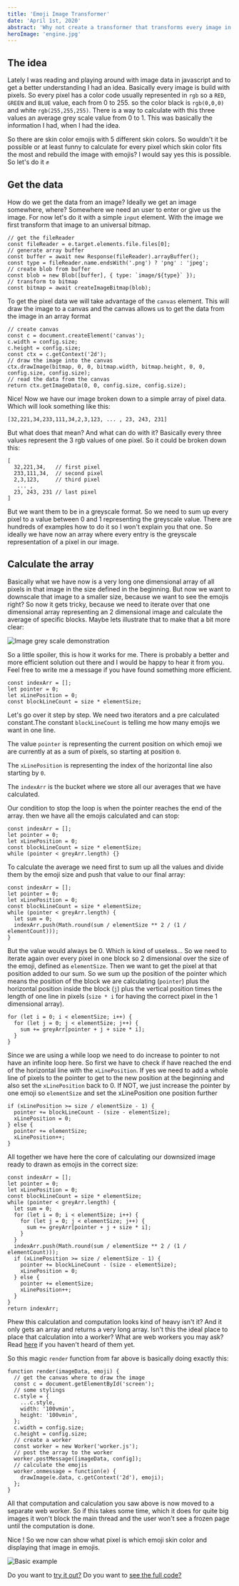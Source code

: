 ```yaml
---
title: 'Emoji Image Transformer'
date: 'April 1st, 2020'
abstract: 'Why not create a transformer that transforms every image in a shade representation of emojis?'
heroImage: 'engine.jpg'
---
```


## The idea

Lately I was reading and playing around with image data in javascript and to get a better understanding I had an idea. Basically every image is build with pixels. So every pixel has a color code usually represented in `rgb` so a `RED`, `GREEN` and `BLUE` value, each from 0 to 255. so the color black is `rgb(0,0,0)` and white `rgb(255,255,255)`. There is a way to calculate with this three values an average grey scale value from 0 to 1. This was basically the information I had, when I had the idea.

So there are skin color emojis with 5 different skin colors. So wouldn't it be possible or at least funny to calculate for every pixel which skin color fits the most and rebuild the image with emojis? I would say yes this is possible. So let's do it ✊

## Get the data

How do we get the data from an image? Ideally we get an image somewhere, where? Somewhere we need an user to enter or give us the image. For now let's do it with a simple `input` element.
With the image we first transform that image to an universal bitmap.

```js{}
// get the fileReader
const fileReader = e.target.elements.file.files[0];
// generate array buffer
const buffer = await new Response(fileReader).arrayBuffer();
const type = fileReader.name.endsWith('.png') ? 'png' : 'jpeg';
// create blob from buffer
const blob = new Blob([buffer], { type: `image/${type}` });
// transform to bitmap
const bitmap = await createImageBitmap(blob);
```

To get the pixel data we will take advantage of the `canvas` element. This will draw the image to a canvas and the canvas allows us to get the data from the image in an array format

```js{}
// create canvas
const c = document.createElement('canvas');
c.width = config.size;
c.height = config.size;
const ctx = c.getContext('2d');
// draw the image into the canvas
ctx.drawImage(bitmap, 0, 0, bitmap.width, bitmap.height, 0, 0, config.size, config.size);
// read the data from the canvas
return ctx.getImageData(0, 0, config.size, config.size);
```

Nice! Now we have our image broken down to a simple array of pixel data. Which will look something like this:

```js{}
[32,221,34,233,111,34,2,3,123, ... , 23, 243, 231]

```

But what does that mean? And what can do with it? Basically every three values represent the 3 rgb values of one pixel. So it could be broken down this:

```js{}
[
  32,221,34,   // first pixel
  233,111,34,  // second pixel
  2,3,123,     // third pixel
   ... ,
  23, 243, 231 // last pixel
]

```

But we want them to be in a greyscale format. So we need to sum up every pixel to a value between 0 and 1 representing the greyscale value.
There are hundreds of examples how to do it so I won't explain you that one.
So ideally we have now an array where every entry is the greyscale representation of a pixel in our image.

## Calculate the array

Basically what we have now is a very long one dimensional array of all pixels in that image in the size defined in the beginning.
But now we want to downscale that image to a smaller size, because we want to see the emojis right?
So now it gets tricky, because we need to iterate over that one dimensional array representing an 2 dimensional image and calculate the average of specific blocks. Maybe lets illustrate that to make that a bit more clear:

![Image grey scale demonstration](./GreyArrayFirst.png)

So a little spoiler, this is how it works for me. There is probably a better and more efficient solution out there and I would be happy to hear it from you. Feel free to write me a message if you have found something more efficient.

```js{}
const indexArr = [];
let pointer = 0;
let xLinePosition = 0;
const blockLineCount = size * elementSize;
```

Let's go over it step by step. We need two iterators and a pre calculated constant.The constant `blockLineCount` is telling me how many emojis we want in one line.

The value `pointer` is representing the current position on which emoji we are currently at as a sum of pixels, so starting at position `0`.

The `xLinePosition` is representing the index of the horizontal line also starting by `0`.

The `indexArr` is the bucket where we store all our averages that we have calculated.

Our condition to stop the loop is when the pointer reaches the end of the array. then we have all the emojis calculated and can stop:

```js{5}
const indexArr = [];
let pointer = 0;
let xLinePosition = 0;
const blockLineCount = size * elementSize;
while (pointer < greyArr.length) {}
```

To calculate the average we need first to sum up all the values and divide them by the emoji size and push that value to our final array:

```js{6,7}
const indexArr = [];
let pointer = 0;
let xLinePosition = 0;
const blockLineCount = size * elementSize;
while (pointer < greyArr.length) {
  let sum = 0;
  indexArr.push(Math.round(sum / elementSize ** 2 / (1 / elementCount)));
}
```

But the value would always be 0. Which is kind of useless... So we need to iterate again over every pixel in one block so 2 dimensional over the size of the emoji, defined as `elementSize`.
Then we want to get the pixel at that position added to our sum. So we sum up the position of the pointer which means the position of the block we are calculating (`pointer`) plus the horizontal position inside the block (`j`) plus the vertical position times the length of one line in pixels (`size * i` for having the correct pixel in the 1 dimensional array).

```js{6,7}
for (let i = 0; i < elementSize; i++) {
  for (let j = 0; j < elementSize; j++) {
    sum += greyArr[pointer + j + size * i];
  }
}
```

Since we are using a while loop we need to do increase to pointer to not have an infinite loop here. So first we have to check if have reached the end of the horizontal line with the `xLinePosition`.
If yes we need to add a whole line of pixels to the pointer to get to the new position at the beginning and also set the `xLinePosition` back to 0.
If NOT, we just increase the pointer by one emoji so `elementSize` and set the xLinePosition one position further

```js{}
if (xLinePosition >= size / elementSize - 1) {
  pointer += blockLineCount - (size - elementSize);
  xLinePosition = 0;
} else {
  pointer += elementSize;
  xLinePosition++;
}
```

All together we have here the core of calculating our downsized image ready to drawn as emojis in the correct size:

```js{}
const indexArr = [];
let pointer = 0;
let xLinePosition = 0;
const blockLineCount = size * elementSize;
while (pointer < greyArr.length) {
  let sum = 0;
  for (let i = 0; i < elementSize; i++) {
    for (let j = 0; j < elementSize; j++) {
      sum += greyArr[pointer + j + size * i];
    }
  }
  indexArr.push(Math.round(sum / elementSize ** 2 / (1 / elementCount)));
  if (xLinePosition >= size / elementSize - 1) {
    pointer += blockLineCount - (size - elementSize);
    xLinePosition = 0;
  } else {
    pointer += elementSize;
    xLinePosition++;
  }
}
return indexArr;
```

Phew this calculation and computation looks kind of heavy isn't it? And it only gets an array and returns a very long array. Isn't this the ideal place to place that calculation into a worker? What are web workers you may ask? Read [here](https://developer.mozilla.org/en-US/docs/Web/API/Web_Workers_API) if you haven't heard of them yet.

So this magic `render` function from far above is basically doing exactly this:

```js{}
function render(imageData, emoji) {
  // get the canvas where to draw the image
  const c = document.getElementById('screen');
  // some stylings
  c.style = {
    ...c.style,
    width: '100vmin',
    height: '100vmin',
  };
  c.width = config.size;
  c.height = config.size;
  // create a worker
  const worker = new Worker('worker.js');
  // post the array to the worker
  worker.postMessage([imageData, config]);
  // calculate the emojis
  worker.onmessage = function(e) {
    drawImage(e.data, c.getContext('2d'), emoji);
  };
}
```

All that computation and calculation you saw above is now moved to a separate web worker. So if this takes some time, which it does for quite big images it won't block the main thread and the user won't see a frozen page until the computation is done.

Nice ! So we now can show what pixel is which emoji skin color and displaying that image in emojis.

![Basic example](./example.png)

Do you want to [try it out?](https://img.loomaa.de/)
Do you want to [see the full code?](https://github.com/loweisz/emoji-img)
